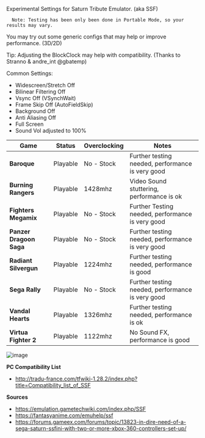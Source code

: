 Experimental Settings for Saturn Tribute Emulator. (aka SSF)

      Note: Testing has been only been done in Portable Mode, so your results may vary.
      
You may try out some generic configs that may help or improve performance. (3D/2D) 

Tip: Adjusting the BlockClock may help with compatibility. (Thanks to Stranno & andre_int @gbatemp)

Common Settings:
* Widescreen/Stretch Off 
* Bilinear Filtering Off
* Vsync Off (VSynchWait)
* Frame Skip Off (AutoFieldSkip)
* Background Off
* Anti Aliasing Off
* Full Screen
* Sound Vol adjusted to 100%

| Game | Status | Overclocking | Notes |
| --- | --- | --- | --- |
| **Baroque** | Playable | No - Stock | Further testing needed, performance is very good |
| **Burning Rangers** | Playable | 1428mhz | Video Sound stuttering, performance is ok |
| **Fighters Megamix** | Playable | No - Stock | Further Testing needed, performance is very good |
| **Panzer Dragoon Saga** | Playable | No - Stock | Further testing needed, performance is very good |
| **Radiant Silvergun** | Playable | 1224mhz | Further testing needed, performance is good |
| **Sega Rally** | Playable | No - Stock | Further testing needed, performance is very good |
| **Vandal Hearts** | Playable | 1326mhz | Further testing needed, performance is ok |
| **Virtua Fighter 2** | Playable | 1122mhz | No Sound FX, performance is good |

![image](https://user-images.githubusercontent.com/2754819/137221201-849009fc-6fdf-479d-89fc-45dd62dc272f.png)

**PC Compatibility List**
* http://tradu-france.com/tfwiki-1.28.2/index.php?title=Compatibility_list_of_SSF


**Sources**
* https://emulation.gametechwiki.com/index.php/SSF
* https://fantasyanime.com/emuhelp/ssf
* https://forums.gameex.com/forums/topic/13823-in-dire-need-of-a-sega-saturn-ssfini-with-two-or-more-xbox-360-controllers-set-up/

